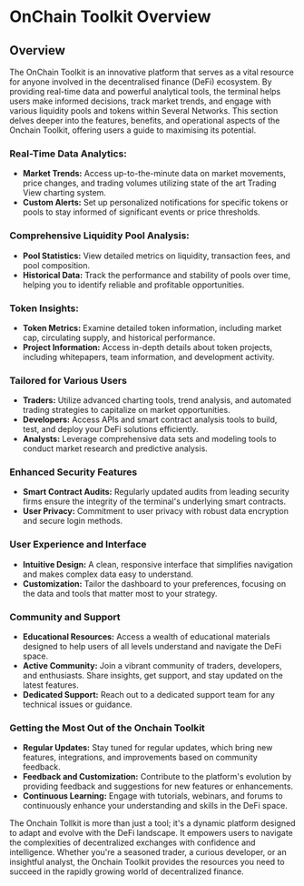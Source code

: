# OnChain Toolkit Overview

## Overview

The OnChain Toolkit is an innovative platform that serves as a vital resource for anyone involved in the decentralised finance (DeFi) ecosystem. By providing real-time data and powerful analytical tools, the terminal helps users make informed decisions, track market trends, and engage with various liquidity pools and tokens within Several Networks. This section delves deeper into the features, benefits, and operational aspects of the Onchain Toolkit, offering users a guide to maximising its potential.&#x20;



### **Real-Time Data Analytics:**

* **Market Trends:** Access up-to-the-minute data on market movements, price changes, and trading volumes utilizing state of the art Trading View charting system.
* **Custom Alerts:** Set up personalized notifications for specific tokens or pools to stay informed of significant events or price thresholds.

### **Comprehensive Liquidity Pool Analysis:**

* **Pool Statistics:** View detailed metrics on liquidity, transaction fees, and pool composition.
* **Historical Data:** Track the performance and stability of pools over time, helping you to identify reliable and profitable opportunities.

### **Token Insights:**

* **Token Metrics:** Examine detailed token information, including market cap, circulating supply, and historical performance.
* **Project Information:** Access in-depth details about token projects, including whitepapers, team information, and development activity.

### Tailored for Various Users

* **Traders:** Utilize advanced charting tools, trend analysis, and automated trading strategies to capitalize on market opportunities.
* **Developers:** Access APIs and smart contract analysis tools to build, test, and deploy your DeFi solutions efficiently.
* **Analysts:** Leverage comprehensive data sets and modeling tools to conduct market research and predictive analysis.

### Enhanced Security Features

* **Smart Contract Audits:** Regularly updated audits from leading security firms ensure the integrity of the terminal's underlying smart contracts.
* **User Privacy:** Commitment to user privacy with robust data encryption and secure login methods.

### User Experience and Interface

* **Intuitive Design:** A clean, responsive interface that simplifies navigation and makes complex data easy to understand.
* **Customization:** Tailor the dashboard to your preferences, focusing on the data and tools that matter most to your strategy.

### Community and Support

* **Educational Resources:** Access a wealth of educational materials designed to help users of all levels understand and navigate the DeFi space.
* **Active Community:** Join a vibrant community of traders, developers, and enthusiasts. Share insights, get support, and stay updated on the latest features.
* **Dedicated Support:** Reach out to a dedicated support team for any technical issues or guidance.

### Getting the Most Out of the Onchain Toolkit

* **Regular Updates:** Stay tuned for regular updates, which bring new features, integrations, and improvements based on community feedback.
* **Feedback and Customization:** Contribute to the platform's evolution by providing feedback and suggestions for new features or enhancements.
* **Continuous Learning:** Engage with tutorials, webinars, and forums to continuously enhance your understanding and skills in the DeFi space.

The Onchain Tollkit is more than just a tool; it's a dynamic platform designed to adapt and evolve with the DeFi landscape. It empowers users to navigate the complexities of decentralized exchanges with confidence and intelligence. Whether you're a seasoned trader, a curious developer, or an insightful analyst, the Onchain Toolkit provides the resources you need to succeed in the rapidly growing world of decentralized finance.

